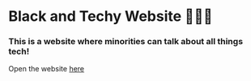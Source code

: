 # Black and Techy Website 👩🏾‍💻

### This is a website where minorities can talk about all things tech!

<!-- ### This website is not just limited to minoties, anyone can post about tech related things as well!  -->

Open the website [here](https://blackandtechy.herokuapp.com)
